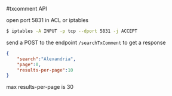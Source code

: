 #txcomment API

open port 5831 in ACL or iptables

```bash
$ iptables -A INPUT -p tcp --dport 5831 -j ACCEPT
```

send a POST to the endpoint `/searchTxComment` to get a response

```json
{
	"search":"Alexandria",
	"page":0,
	"results-per-page":10
}
```

max results-per-page is 30
